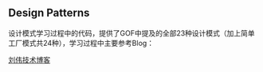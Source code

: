 ## Design Patterns

设计模式学习过程中的代码，提供了GOF中提及的全部23种设计模式（加上简单工厂模式共24种），学习过程中主要参考Blog：

[刘伟技术博客](https://blog.csdn.net/lovelion/article/details/17517213)
